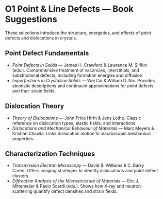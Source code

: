 # O1 Point & Line Defects — Book Suggestions

These selections introduce the structure, energetics, and effects of point defects and dislocations in crystals.

## Point Defect Fundamentals
- *Point Defects in Solids* — James H. Crawford & Lawrence M. Slifkin (eds.). Comprehensive treatment of vacancies, interstitials, and substitutional defects, including formation energies and diffusion.
- *Imperfections in Crystalline Solids* — Wei Cai & William D. Nix. Provides atomistic descriptions and continuum approximations for point defects and their strain fields.

## Dislocation Theory
- *Theory of Dislocations* — John Price Hirth & Jens Lothe. Classic reference on dislocation types, elastic fields, and interactions.
- *Dislocations and Mechanical Behaviour of Materials* — Marc Meyers & Krishan Chawla. Links dislocation motion to macroscopic mechanical properties.

## Characterization Techniques
- *Transmission Electron Microscopy* — David B. Williams & C. Barry Carter. Offers imaging strategies to identify dislocations and point defect clusters.
- *Diffraction Analysis of the Microstructure of Materials* — Eric J. Mittemeijer & Paolo Scardi (eds.). Shows how X-ray and neutron scattering quantify defect densities and strain fields.
